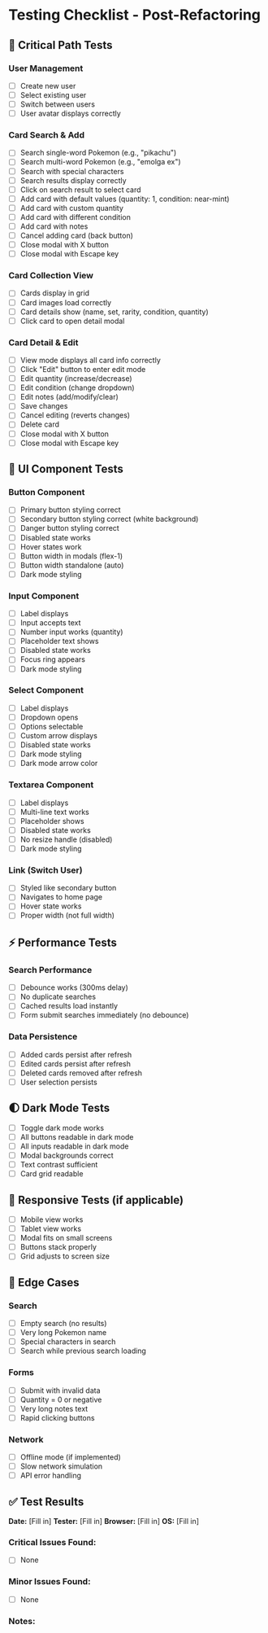 # Testing Checklist - Post-Refactoring

## 🎯 Critical Path Tests

### User Management
- [ ] Create new user
- [ ] Select existing user
- [ ] Switch between users
- [ ] User avatar displays correctly

### Card Search & Add
- [ ] Search single-word Pokemon (e.g., "pikachu")
- [ ] Search multi-word Pokemon (e.g., "emolga ex")
- [ ] Search with special characters
- [ ] Search results display correctly
- [ ] Click on search result to select card
- [ ] Add card with default values (quantity: 1, condition: near-mint)
- [ ] Add card with custom quantity
- [ ] Add card with different condition
- [ ] Add card with notes
- [ ] Cancel adding card (back button)
- [ ] Close modal with X button
- [ ] Close modal with Escape key

### Card Collection View
- [ ] Cards display in grid
- [ ] Card images load correctly
- [ ] Card details show (name, set, rarity, condition, quantity)
- [ ] Click card to open detail modal

### Card Detail & Edit
- [ ] View mode displays all card info correctly
- [ ] Click "Edit" button to enter edit mode
- [ ] Edit quantity (increase/decrease)
- [ ] Edit condition (change dropdown)
- [ ] Edit notes (add/modify/clear)
- [ ] Save changes
- [ ] Cancel editing (reverts changes)
- [ ] Delete card
- [ ] Close modal with X button
- [ ] Close modal with Escape key

## 🎨 UI Component Tests

### Button Component
- [ ] Primary button styling correct
- [ ] Secondary button styling correct (white background)
- [ ] Danger button styling correct
- [ ] Disabled state works
- [ ] Hover states work
- [ ] Button width in modals (flex-1)
- [ ] Button width standalone (auto)
- [ ] Dark mode styling

### Input Component
- [ ] Label displays
- [ ] Input accepts text
- [ ] Number input works (quantity)
- [ ] Placeholder text shows
- [ ] Disabled state works
- [ ] Focus ring appears
- [ ] Dark mode styling

### Select Component
- [ ] Label displays
- [ ] Dropdown opens
- [ ] Options selectable
- [ ] Custom arrow displays
- [ ] Disabled state works
- [ ] Dark mode styling
- [ ] Dark mode arrow color

### Textarea Component
- [ ] Label displays
- [ ] Multi-line text works
- [ ] Placeholder shows
- [ ] Disabled state works
- [ ] No resize handle (disabled)
- [ ] Dark mode styling

### Link (Switch User)
- [ ] Styled like secondary button
- [ ] Navigates to home page
- [ ] Hover state works
- [ ] Proper width (not full width)

## ⚡ Performance Tests

### Search Performance
- [ ] Debounce works (300ms delay)
- [ ] No duplicate searches
- [ ] Cached results load instantly
- [ ] Form submit searches immediately (no debounce)

### Data Persistence
- [ ] Added cards persist after refresh
- [ ] Edited cards persist after refresh
- [ ] Deleted cards removed after refresh
- [ ] User selection persists

## 🌓 Dark Mode Tests
- [ ] Toggle dark mode works
- [ ] All buttons readable in dark mode
- [ ] All inputs readable in dark mode
- [ ] Modal backgrounds correct
- [ ] Text contrast sufficient
- [ ] Card grid readable

## 📱 Responsive Tests (if applicable)
- [ ] Mobile view works
- [ ] Tablet view works
- [ ] Modal fits on small screens
- [ ] Buttons stack properly
- [ ] Grid adjusts to screen size

## 🐛 Edge Cases

### Search
- [ ] Empty search (no results)
- [ ] Very long Pokemon name
- [ ] Special characters in search
- [ ] Search while previous search loading

### Forms
- [ ] Submit with invalid data
- [ ] Quantity = 0 or negative
- [ ] Very long notes text
- [ ] Rapid clicking buttons

### Network
- [ ] Offline mode (if implemented)
- [ ] Slow network simulation
- [ ] API error handling

## ✅ Test Results

**Date:** [Fill in]
**Tester:** [Fill in]
**Browser:** [Fill in]
**OS:** [Fill in]

### Critical Issues Found:
- [ ] None

### Minor Issues Found:
- [ ] None

### Notes:
